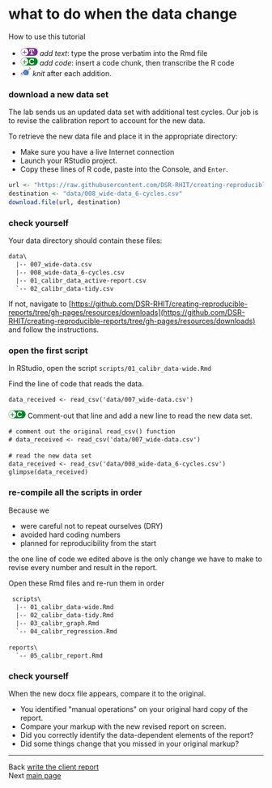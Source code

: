 # what to do when the data change





How to use this tutorial 

- ![](../resources/images/text-icon.png)<!-- --> *add text*: type the prose verbatim into the Rmd file 
- ![](../resources/images/code-icon.png)<!-- --> *add code*: insert a code chunk, then transcribe the R code 
- ![](../resources/images/knit-icon.png)<!-- --> *knit* after each addition. 

### download a new data set 

The lab sends us an updated data set with additional test cycles. Our job is to revise the calibration report to account for the new data.

To retrieve the new data file and place it in the appropriate directory: 

- Make sure you have a live Internet connection
- Launch your RStudio project.
- Copy these lines of R code, paste into the Console, and `Enter`. 


```r
url <- "https://raw.githubusercontent.com/DSR-RHIT/creating-reproducible-reports/gh-pages/data/008_wide-data_6-cycles.csv"
destination <- "data/008_wide-data_6-cycles.csv"
download.file(url, destination)
```

### check yourself

Your data directory should contain these files:

    data\
      |-- 007_wide-data.csv
      |-- 008_wide-data_6-cycles.csv
      |-- 01_calibr_data_active-report.csv
      `-- 02_calibr_data-tidy.csv

If not, navigate to [https://github.com/DSR-RHIT/creating-reproducible-reports/tree/gh-pages/resources/downloads](https://github.com/DSR-RHIT/creating-reproducible-reports/tree/gh-pages/resources/downloads) and follow the instructions. 

### open the first script

In RStudio, open the script `scripts/01_calibr_data-wide.Rmd`     

Find the line of code that reads the data. 

    data_received <- read_csv('data/007_wide-data.csv') 
    
![](../resources/images/code-icon.png)<!-- --> Comment-out that line and add a new line to read the new data set.

    # comment out the original read_csv() function 
    # data_received <- read_csv('data/007_wide-data.csv')
    
    # read the new data set 
    data_received <- read_csv('data/008_wide-data_6-cycles.csv')
    glimpse(data_received)

 



### re-compile all the scripts in order

Because we 

- were careful not to repeat ourselves (DRY)
- avoided hard coding numbers 
- planned for reproducibility from the start

the one line of code we edited above is the only change we have to make to revise every number and result in the report.

Open these Rmd files and re-run them in order

     scripts\
      |-- 01_calibr_data-wide.Rmd 
      |-- 02_calibr_data-tidy.Rmd 
      |-- 03_calibr_graph.Rmd
      `-- 04_calibr_regression.Rmd
      
    reports\
      `-- 05_calibr_report.Rmd 

### check yourself 

When the new docx file appears, compare it to the original. 

- You identified "manual operations" on your original hard copy of the report. 
- Compare your markup with the new revised report on screen. 
- Did you correctly identify the data-dependent elements of the report? 
- Did some things change that you missed in your original markup? 

---
Back [write the client report](113_report.html)<br>
Next [main page](../index.html)





